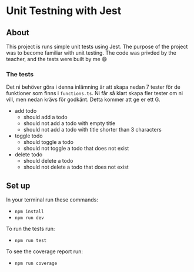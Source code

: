 # Unit Testning with Jest

## About

This project is runs simple unit tests using Jest. The purpose of the project was to become familiar with unit testing. The code was privded by the teacher, and the tests were built by me 😄

### The tests

Det ni behöver göra i denna inlämning är att skapa nedan 7 tester för de funktioner som finns i `functions.ts`. Ni får så klart skapa fler tester om ni vill, men nedan krävs för godkänt. Detta kommer att ge er ett G.

- add todo
  - should add a todo
  - should not add a todo with empty title
  - should not add a todo with title shorter than 3 characters
- toggle todo
  - should toggle a todo
  - should not toggle a todo that does not exist
- delete todo
  - should delete a todo
  - should not delete a todo that does not exist

## Set up

In your terminal run these commands: 

- `npm install`
- `npm run dev`

To run the tests run:

- `npm run test`

To see the coverage report run: 

- `npm run coverage`


